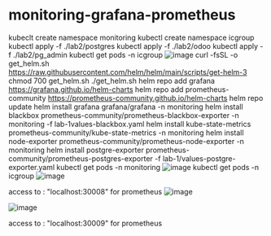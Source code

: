 ﻿# monitoring-grafana-prometheus
kubeclt create namespace monitoring
kubectl create namespace icgroup
kubectl apply -f ./lab2/postgres
kubectl apply -f ./lab2/odoo
kubectl apply -f ./lab2/pg_admin
kubectl get pods -n icgroup 
![image](https://github.com/adda213/monitoring-grafana-prometheus/assets/123883398/46658500-c114-482d-a9ee-60398b5f6be3)
curl -fsSL -o get_helm.sh https://raw.githubusercontent.com/helm/helm/main/scripts/get-helm-3
chmod 700 get_helm.sh
./get_helm.sh
helm repo add grafana https://grafana.github.io/helm-charts
helm repo add prometheus-community https://prometheus-community.github.io/helm-charts
helm repo update
helm install grafana grafana/grafana -n monitoring
helm install blackbox prometheus-community/prometheus-blackbox-exporter -n monitoring -f lab-1values-blackbox.yaml
helm install kube-state-metrics prometheus-community/kube-state-metrics -n monitoring
helm install node-exporter prometheus-community/prometheus-node-exporter -n monitoring
helm install postgre-exporter prometheus-community/prometheus-postgres-exporter -f lab-1/values-postgre-exporter.yaml
kubectl get pods -n monitoring
![image](https://github.com/adda213/monitoring-grafana-prometheus/assets/123883398/a3ef27f0-20bb-421e-b5bd-7b1bdbe8c142)
kubectl get pods -n icgroup
![image](https://github.com/adda213/monitoring-grafana-prometheus/assets/123883398/8be6796d-6093-4c5d-a015-fc9996114450)

access to : "localhost:30008" for prometheus
![image](https://github.com/adda213/monitoring-grafana-prometheus/assets/123883398/91f634b9-5a0b-479c-ae27-42b83bc3d080)

![image](https://github.com/adda213/monitoring-grafana-prometheus/assets/123883398/5a105e77-5f69-473c-a323-8d6d4f462ef2)

access to : "localhost:30009" for prometheus
